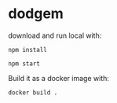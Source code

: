 # dodgem
download and run local with: 

```npm install```

```npm start```

Build it as a docker image with: 

```docker build .```